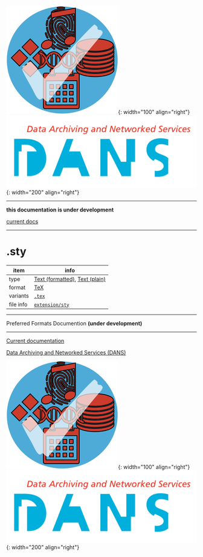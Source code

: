 ![img](../images/formats.png){: width="100" align="right"}
![img](../images/DANS.png){: width="200" align="right"}

---

**this documentation is under development**

[current docs]({{preferredFormats}})

---



# .sty

item | info
--- | ---
type | [Text (formatted)](../dataTypes/textFormatted.md), [Text (plain)](../dataTypes/textPlain.md)
format | [TeX](../fileFormats/tex.md)
variants | [`.tex`](../extensions/tex.md)
file info | [`extension/sty`]({{fileinfo}}/sty)




---

Preferred Formats Documention **(under development)**

---

[Current documentation]({{preferredFormats}})

[Data Archiving and Networked Services (DANS)]({{dans}})

![img](../images/formats.png){: width="100" align="right"}
![img](../images/DANS.png){: width="200" align="right"}
